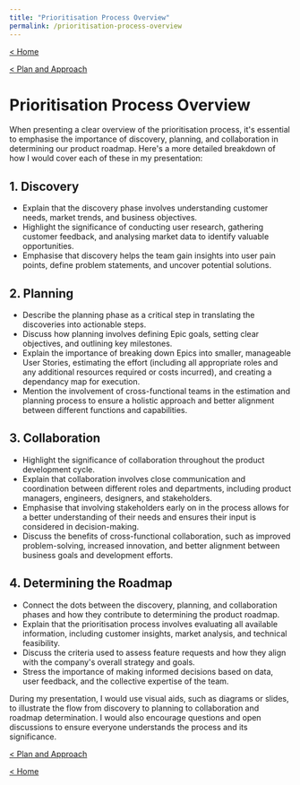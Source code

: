 ```yaml
---
title: "Prioritisation Process Overview"
permalink: /prioritisation-process-overview
---
```


[< Home](https://robertbarrow.github.io/primarybid/)

[< Plan and Approach](https://robertbarrow.github.io/primarybid/plan-and-approach)

# Prioritisation Process Overview

When presenting a clear overview of the prioritisation process, it's essential to emphasise the importance of discovery, planning, and collaboration in determining our product roadmap. Here's a more detailed breakdown of how I would cover each of these in my presentation:

## 1. Discovery
   - Explain that the discovery phase involves understanding customer needs, market trends, and business objectives.
   - Highlight the significance of conducting user research, gathering customer feedback, and analysing market data to identify valuable opportunities.
   - Emphasise that discovery helps the team gain insights into user pain points, define problem statements, and uncover potential solutions.

## 2. Planning
   - Describe the planning phase as a critical step in translating the discoveries into actionable steps.
   - Discuss how planning involves defining Epic goals, setting clear objectives, and outlining key milestones.
   - Explain the importance of breaking down Epics into smaller, manageable User Stories, estimating the effort (including all appropriate roles and any additional resources required or costs incurred), and creating a dependancy map for execution.
   - Mention the involvement of cross-functional teams in the estimation and planning process to ensure a holistic approach and better alignment between different functions and capabilities.

## 3. Collaboration
   - Highlight the significance of collaboration throughout the product development cycle.
   - Explain that collaboration involves close communication and coordination between different roles and departments, including product managers, engineers, designers, and stakeholders.
   - Emphasise that involving stakeholders early on in the process allows for a better understanding of their needs and ensures their input is considered in decision-making.
   - Discuss the benefits of cross-functional collaboration, such as improved problem-solving, increased innovation, and better alignment between business goals and development efforts.

## 4. Determining the Roadmap
   - Connect the dots between the discovery, planning, and collaboration phases and how they contribute to determining the product roadmap.
   - Explain that the prioritisation process involves evaluating all available information, including customer insights, market analysis, and technical feasibility.
   - Discuss the criteria used to assess feature requests and how they align with the company's overall strategy and goals.
   - Stress the importance of making informed decisions based on data, user feedback, and the collective expertise of the team.

During my presentation, I would use visual aids, such as diagrams or slides, to illustrate the flow from discovery to planning to collaboration and roadmap determination. I would also encourage questions and open discussions to ensure everyone understands the process and its significance.

[< Plan and Approach](https://robertbarrow.github.io/primarybid/plan-and-approach)

[< Home](https://robertbarrow.github.io/primarybid/)